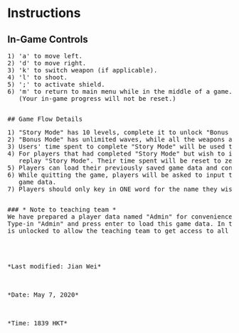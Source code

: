 
# Instructions

## In-Game Controls
<pre>
1) 'a' to move left.
2) 'd' to move right.
3) 'k' to switch weapon (if applicable).
4) 'l' to shoot.
5) ';' to activate shield.
6) 'm' to return to main menu while in the middle of a game.
   (Your in-game progress will not be reset.)
<pre/>

## Game Flow Details
<pre>
1) "Story Mode" has 10 levels, complete it to unlock "Bonus Mode".
2) "Bonus Mode" has unlimited waves, while all the weapons and enemies are unlocked.
3) Users' time spent to complete "Story Mode" will be used to evaluate their performance.
4) For players that had completed "Story Mode" but wish to improve their rankings can 
   replay "Story Mode". Their time spent will be reset to zero.
5) Players can load their previously saved game data and continue with their progress.
6) While quitting the game, players will be asked to input their names for saving 
   game data.
7) Players should only key in ONE word for the name they wish to save.
<pre/>

### * Note to teaching team *
We have prepared a player data named "Admin" for convenience. Press '3' to choose "Load Saved Game".
Type-in "Admin" and press enter to load this game data. In this player data, the "Bonus Mode"
is unlocked to allow the teaching team to get access to all the features in our game. Enjoy!! :D

<br/>

*Last modified: Jian Wei*
<br/>

*Date: May 7, 2020*
<br/>

*Time: 1839 HKT*
<br/>
